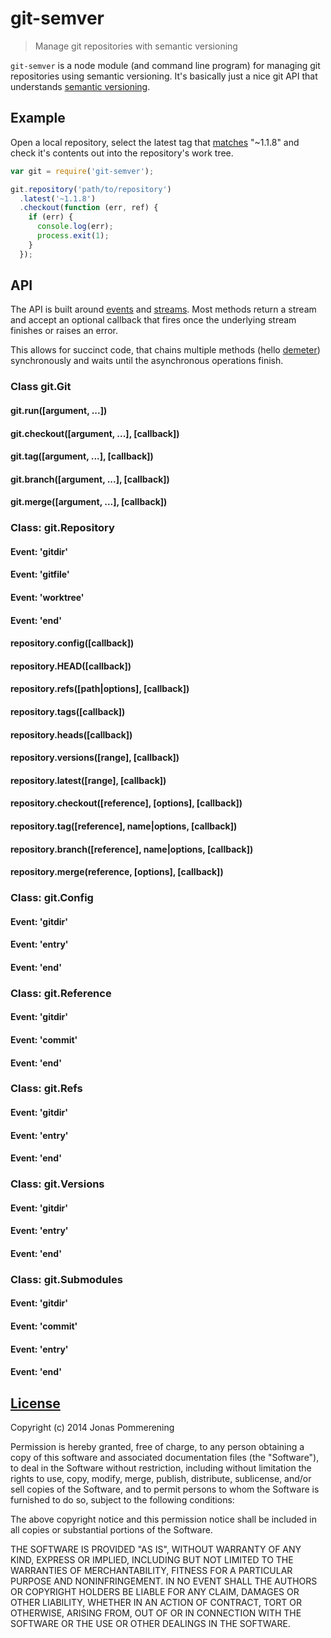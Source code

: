 # git-semver

> Manage git repositories with semantic versioning

`git-semver` is a node module (and command line program) for managing git
repositories using semantic versioning. It's basically just a nice git API
that understands [semantic versioning](semver.org).

## Example

Open a local repository, select the latest tag that
[matches](https://www.npmjs.org/package/semver) "~1.1.8" and
check it's contents out into the repository's work tree.

```javascript
var git = require('git-semver');

git.repository('path/to/repository')
  .latest('~1.1.8')
  .checkout(function (err, ref) {
    if (err) {
      console.log(err);
      process.exit(1);
    }
  });
```

## API

The API is built around [events](http://nodejs.org/api/events.html) and
[streams](http://nodejs.org/api/stream.html). Most methods return a stream
and accept an optional callback that fires once the underlying stream
finishes or raises an error.

This allows for succinct code, that chains multiple methods (hello
[demeter](http://en.wikipedia.org/wiki/Law_of_Demeter)) synchronously and
waits until the asynchronous operations finish.

### Class git.Git

#### git.run([argument, ...])

#### git.checkout([argument, ...], [callback])

#### git.tag([argument, ...], [callback])

#### git.branch([argument, ...], [callback])

#### git.merge([argument, ...], [callback])

### Class: git.Repository

#### Event: 'gitdir'

#### Event: 'gitfile'

#### Event: 'worktree'

#### Event: 'end'

#### repository.config([callback])

#### repository.HEAD([callback])

#### repository.refs([path|options], [callback])

#### repository.tags([callback])

#### repository.heads([callback])

#### repository.versions([range], [callback])

#### repository.latest([range], [callback])

#### repository.checkout([reference], [options], [callback])

#### repository.tag([reference], name|options, [callback])

#### repository.branch([reference], name|options, [callback])

#### repository.merge(reference, [options], [callback])

### Class: git.Config

#### Event: 'gitdir'

#### Event: 'entry'

#### Event: 'end'

### Class: git.Reference

#### Event: 'gitdir'

#### Event: 'commit'

#### Event: 'end'

### Class: git.Refs

#### Event: 'gitdir'

#### Event: 'entry'

#### Event: 'end'

### Class: git.Versions

#### Event: 'gitdir'

#### Event: 'entry'

#### Event: 'end'

### Class: git.Submodules

#### Event: 'gitdir'

#### Event: 'commit'

#### Event: 'entry'

#### Event: 'end'

## [License](LICENSE-MIT)

Copyright (c) 2014 Jonas Pommerening

Permission is hereby granted, free of charge, to any person obtaining a copy of
this software and associated documentation files (the "Software"), to deal in
the Software without restriction, including without limitation the rights to
use, copy, modify, merge, publish, distribute, sublicense, and/or sell copies of
the Software, and to permit persons to whom the Software is furnished to do so,
subject to the following conditions:

The above copyright notice and this permission notice shall be included in all
copies or substantial portions of the Software.

THE SOFTWARE IS PROVIDED "AS IS", WITHOUT WARRANTY OF ANY KIND, EXPRESS OR
IMPLIED, INCLUDING BUT NOT LIMITED TO THE WARRANTIES OF MERCHANTABILITY, FITNESS
FOR A PARTICULAR PURPOSE AND NONINFRINGEMENT. IN NO EVENT SHALL THE AUTHORS OR
COPYRIGHT HOLDERS BE LIABLE FOR ANY CLAIM, DAMAGES OR OTHER LIABILITY, WHETHER
IN AN ACTION OF CONTRACT, TORT OR OTHERWISE, ARISING FROM, OUT OF OR IN
CONNECTION WITH THE SOFTWARE OR THE USE OR OTHER DEALINGS IN THE SOFTWARE.
